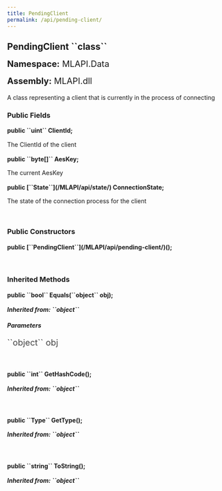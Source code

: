 ```yaml
---
title: PendingClient
permalink: /api/pending-client/
---
```


<div style="line-height: 1;">
	<h2 markdown="1">PendingClient ``class``</h2>
	<p style="font-size: 20px;"><b>Namespace:</b> MLAPI.Data</p>
	<p style="font-size: 20px;"><b>Assembly:</b> MLAPI.dll</p>
</div>
<p>A class representing a client that is currently in the process of connecting</p>

<div>
	<h3 markdown="1">Public Fields</h3>
	<div style="line-height: 1;">
		<h4 markdown="1"><b>public ``uint`` ClientId;</b></h4>
		<p>The ClientId of the client</p>
	</div>
	<div style="line-height: 1;">
		<h4 markdown="1"><b>public ``byte[]`` AesKey;</b></h4>
		<p>The current AesKey</p>
	</div>
	<div style="line-height: 1;">
		<h4 markdown="1"><b>public [``State``](/MLAPI/api/state/) ConnectionState;</b></h4>
		<p>The state of the connection process for the client</p>
	</div>
</div>
<br>
<div>
	<h3>Public Constructors</h3>
	<div style="line-height: 1; ">
		<h4 markdown="1"><b>public [``PendingClient``](/MLAPI/api/pending-client/)();</b></h4>
	</div>
</div>
<br>
<div>
	<h3 markdown="1">Inherited Methods</h3>
	<div style="line-height: 1;">
		<h4 markdown="1"><b>public ``bool`` Equals(``object`` obj);</b></h4>
		<h5 markdown="1">Inherited from: ``object``</h5>
		<h5><b>Parameters</b></h5>
		<div>
			<p style="font-size: 20px; color: #444;" markdown="1">``object`` obj</p>
		</div>
	</div>
	<br>
	<div style="line-height: 1;">
		<h4 markdown="1"><b>public ``int`` GetHashCode();</b></h4>
		<h5 markdown="1">Inherited from: ``object``</h5>
	</div>
	<br>
	<div style="line-height: 1;">
		<h4 markdown="1"><b>public ``Type`` GetType();</b></h4>
		<h5 markdown="1">Inherited from: ``object``</h5>
	</div>
	<br>
	<div style="line-height: 1;">
		<h4 markdown="1"><b>public ``string`` ToString();</b></h4>
		<h5 markdown="1">Inherited from: ``object``</h5>
	</div>
</div>
<br>
